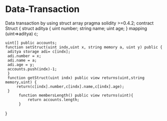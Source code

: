 # Data-Transaction
Data transaction by using struct array
pragma solidity >=0.4.2;
contract Struct {
    struct aditya {
        uint number;
        string name;
        uint age;
    }
    mapping (uint=>aditya) c;
    
    uint[] public accounts;
    function setStruct(uint indx,uint x, string memory a, uint y) public {
     aditya storage adi= c[indx]; 
     adi.number = x;
     adi.name = a;
     adi.age = y;
     accounts.push(indx)-1;
     }
     function getStruct(uint indx) public view returns(uint,string memory,uint) {
         return(c[indx].number,c[indx].name,c[indx].age);
     }
          function membersLength() public view returns(uint){
              return accounts.length;
          }
   }

